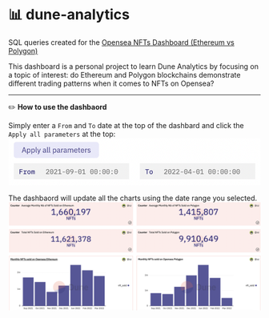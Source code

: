 # 📊 dune-analytics
SQL queries created for the [Opensea NFTs Dashboard (Ethereum vs Polygon)](https://dune.com/sz/Opensea-NFTs-Ethereum-vs-Polygon)

This dashboard is a personal project to learn Dune Analytics by focusing on a topic of interest: do Ethereum and Polygon blockchains demonstrate different trading patterns when it comes to NFTs on Opensea?

---

✏️ **How to use the dashbaord**

Simply enter a `From` and `To` date at the top of the dashbard and click the `Apply all parameters` at the top:
![parameters](./Images/Parameters.png)

The dashbaord will update all the charts using the date range you selected.
![dashboard](./Images/Dashboard.png)

